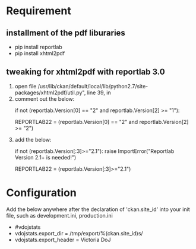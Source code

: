 <h1>Requirement</h1>

<h2>installment of the pdf liburaries</h2>
<ul>
<li>pip install reportlab</li>
<li>pip install xhtml2pdf</li>
</ul>

<h2>tweaking for xhtml2pdf with reportlab 3.0</h2>

<ol>
<li>open file /usr/lib/ckan/default/local/lib/python2.7/site-packages/xhtml2pdf/util.py", line 39, in <module></li>
<li>comment out the below: 
<p>if not (reportlab.Version[0] == "2" and reportlab.Version[2] >= "1"):
</p>
<p>REPORTLAB22 = (reportlab.Version[0] == "2" and reportlab.Version[2] >= "2")
</p>
</li>

<li>add the below:
<p>if not (reportlab.Version[:3]>="2.1"):
    raise ImportError("Reportlab Version 2.1+ is needed!")</p>
<p>REPORTLAB22 = (reportlab.Version[:3]>="2.1")</p>
</li>
</ol>

<h1>Configuration</h1>
<p>Add the below anywhere after the declaration of 'ckan.site_id' into your init file, such as development.ini, production.ini</p>
<ul>
<li>#vdojstats</li>
<li>vdojstats.export_dir = /tmp/export/%(ckan.site_id)s/</li>
<li>vdojstats.export_header = Victoria DoJ</li>
</ul>







